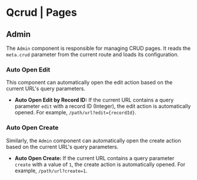 # Qcrud | Pages

## Admin

The `Admin` component is responsible for managing CRUD pages. It reads the `meta.crud` parameter from the current route and loads its configuration.

### Auto Open Edit

This component can automatically open the edit action based on the current URL's query parameters.

- **Auto Open Edit by Record ID:** If the current URL contains a query parameter `edit` with a record ID (Integer), the edit action is automatically opened. For example, `/path/url?edit={recordId}`.

### Auto Open Create

Similarly, the `Admin` component can automatically open the create action based on the current URL's query parameters.

- **Auto Open Create:** If the current URL contains a query parameter `create` with a value of `1`, the create action is automatically opened. For example, `/path/url?create=1`.
